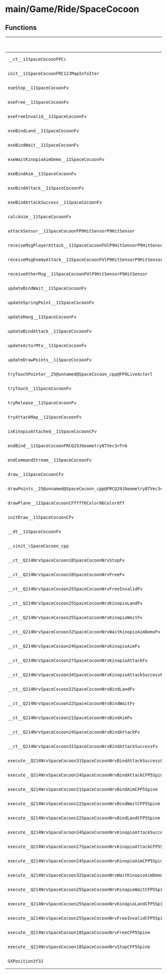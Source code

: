 # main/Game/Ride/SpaceCocoon

## Functions

| Name | Address | Match % |
|------|---------|---------|
| `__ct__11SpaceCocoonFPCc` | `0x8032DB5C` | :x: (0.0%) |
| `init__11SpaceCocoonFRC12JMapInfoIter` | `0x8032DC50` | :x: (0.0%) |
| `exeStop__11SpaceCocoonFv` | `0x8032E110` | :x: (0.0%) |
| `exeFree__11SpaceCocoonFv` | `0x8032E154` | :x: (0.0%) |
| `exeFreeInvalid__11SpaceCocoonFv` | `0x8032E1EC` | :x: (0.0%) |
| `exeBindLand__11SpaceCocoonFv` | `0x8032E29C` | :x: (0.0%) |
| `exeBindWait__11SpaceCocoonFv` | `0x8032E3C0` | :x: (0.0%) |
| `exeWaitKinopioAimDemo__11SpaceCocoonFv` | `0x8032E4C4` | :x: (0.0%) |
| `exeBindAim__11SpaceCocoonFv` | `0x8032E524` | :x: (0.0%) |
| `exeBindAttack__11SpaceCocoonFv` | `0x8032E614` | :x: (0.0%) |
| `exeBindAttackSuccess__11SpaceCocoonFv` | `0x8032E774` | :x: (0.0%) |
| `calcAnim__11SpaceCocoonFv` | `0x8032E804` | :x: (0.0%) |
| `attackSensor__11SpaceCocoonFP9HitSensorP9HitSensor` | `0x8032E85C` | :x: (0.0%) |
| `receiveMsgPlayerAttack__11SpaceCocoonFUlP9HitSensorP9HitSensor` | `0x8032E9F4` | :x: (0.0%) |
| `receiveMsgEnemyAttack__11SpaceCocoonFUlP9HitSensorP9HitSensor` | `0x8032EA9C` | :x: (0.0%) |
| `receiveOtherMsg__11SpaceCocoonFUlP9HitSensorP9HitSensor` | `0x8032EB30` | :x: (0.0%) |
| `updateBindWait__11SpaceCocoonFv` | `0x8032ED30` | :x: (0.0%) |
| `updateSpringPoint__11SpaceCocoonFv` | `0x8032EEB0` | :x: (0.0%) |
| `updateHang__11SpaceCocoonFv` | `0x8032EF9C` | :x: (0.0%) |
| `updateBindAttack__11SpaceCocoonFv` | `0x8032F1F8` | :x: (0.0%) |
| `updateActorMtx__11SpaceCocoonFv` | `0x8032F264` | :x: (0.0%) |
| `updateDrawPoints__11SpaceCocoonFv` | `0x8032F2F4` | :x: (0.0%) |
| `tryTouchPointer__25@unnamed@SpaceCocoon_cpp@FP9LiveActorl` | `0x8032F5B0` | :x: (0.0%) |
| `tryTouch__11SpaceCocoonFv` | `0x8032F60C` | :x: (0.0%) |
| `tryRelease__11SpaceCocoonFv` | `0x8032F720` | :x: (0.0%) |
| `tryAttackMap__11SpaceCocoonFv` | `0x8032F934` | :x: (0.0%) |
| `isKinopioAttached__11SpaceCocoonCFv` | `0x8032FA50` | :x: (0.0%) |
| `endBind__11SpaceCocoonFRCQ29JGeometry8TVec3<f>b` | `0x8032FAE4` | :x: (0.0%) |
| `endCommandStream__11SpaceCocoonFv` | `0x8032FC18` | :x: (0.0%) |
| `draw__11SpaceCocoonCFv` | `0x8032FC6C` | :x: (0.0%) |
| `drawPoints__25@unnamed@SpaceCocoon_cpp@FRCQ29JGeometry8TVec3<f>RCQ29JGeometry8TVec3<f>RCQ29JGeometry8TVec3<f>fffff6Color86Color8fff` | `0x8032FE10` | :x: (0.0%) |
| `drawPlane__11SpaceCocoonCFffff6Color86Color8ff` | `0x8032FFEC` | :x: (0.0%) |
| `initDraw__11SpaceCocoonCFv` | `0x8033021C` | :x: (0.0%) |
| `__dt__11SpaceCocoonFv` | `0x80330444` | :x: (0.0%) |
| `__sinit_\SpaceCocoon_cpp` | `0x803304A0` | :x: (0.0%) |
| `__ct__Q214NrvSpaceCocoon18SpaceCocoonNrvStopFv` | `0x80330544` | :x: (0.0%) |
| `__ct__Q214NrvSpaceCocoon18SpaceCocoonNrvFreeFv` | `0x80330554` | :x: (0.0%) |
| `__ct__Q214NrvSpaceCocoon25SpaceCocoonNrvFreeInvalidFv` | `0x80330564` | :x: (0.0%) |
| `__ct__Q214NrvSpaceCocoon25SpaceCocoonNrvKinopioLandFv` | `0x80330574` | :x: (0.0%) |
| `__ct__Q214NrvSpaceCocoon25SpaceCocoonNrvKinopioWaitFv` | `0x80330584` | :x: (0.0%) |
| `__ct__Q214NrvSpaceCocoon32SpaceCocoonNrvWaitKinopioAimDemoFv` | `0x80330594` | :x: (0.0%) |
| `__ct__Q214NrvSpaceCocoon24SpaceCocoonNrvKinopioAimFv` | `0x803305A4` | :x: (0.0%) |
| `__ct__Q214NrvSpaceCocoon27SpaceCocoonNrvKinopioAttackFv` | `0x803305B4` | :x: (0.0%) |
| `__ct__Q214NrvSpaceCocoon34SpaceCocoonNrvKinopioAttackSuccessFv` | `0x803305C4` | :x: (0.0%) |
| `__ct__Q214NrvSpaceCocoon22SpaceCocoonNrvBindLandFv` | `0x803305D4` | :x: (0.0%) |
| `__ct__Q214NrvSpaceCocoon22SpaceCocoonNrvBindWaitFv` | `0x803305E4` | :x: (0.0%) |
| `__ct__Q214NrvSpaceCocoon21SpaceCocoonNrvBindAimFv` | `0x803305F4` | :x: (0.0%) |
| `__ct__Q214NrvSpaceCocoon24SpaceCocoonNrvBindAttackFv` | `0x80330604` | :x: (0.0%) |
| `__ct__Q214NrvSpaceCocoon31SpaceCocoonNrvBindAttackSuccessFv` | `0x80330614` | :x: (0.0%) |
| `execute__Q214NrvSpaceCocoon31SpaceCocoonNrvBindAttackSuccessCFP5Spine` | `0x80330624` | :x: (0.0%) |
| `execute__Q214NrvSpaceCocoon24SpaceCocoonNrvBindAttackCFP5Spine` | `0x8033062C` | :x: (0.0%) |
| `execute__Q214NrvSpaceCocoon21SpaceCocoonNrvBindAimCFP5Spine` | `0x80330634` | :x: (0.0%) |
| `execute__Q214NrvSpaceCocoon22SpaceCocoonNrvBindWaitCFP5Spine` | `0x8033063C` | :x: (0.0%) |
| `execute__Q214NrvSpaceCocoon22SpaceCocoonNrvBindLandCFP5Spine` | `0x80330644` | :x: (0.0%) |
| `execute__Q214NrvSpaceCocoon34SpaceCocoonNrvKinopioAttackSuccessCFP5Spine` | `0x8033064C` | :x: (0.0%) |
| `execute__Q214NrvSpaceCocoon27SpaceCocoonNrvKinopioAttackCFP5Spine` | `0x80330654` | :x: (0.0%) |
| `execute__Q214NrvSpaceCocoon24SpaceCocoonNrvKinopioAimCFP5Spine` | `0x8033065C` | :x: (0.0%) |
| `execute__Q214NrvSpaceCocoon32SpaceCocoonNrvWaitKinopioAimDemoCFP5Spine` | `0x80330664` | :x: (0.0%) |
| `execute__Q214NrvSpaceCocoon25SpaceCocoonNrvKinopioWaitCFP5Spine` | `0x8033066C` | :x: (0.0%) |
| `execute__Q214NrvSpaceCocoon25SpaceCocoonNrvKinopioLandCFP5Spine` | `0x80330674` | :x: (0.0%) |
| `execute__Q214NrvSpaceCocoon25SpaceCocoonNrvFreeInvalidCFP5Spine` | `0x8033067C` | :x: (0.0%) |
| `execute__Q214NrvSpaceCocoon18SpaceCocoonNrvFreeCFP5Spine` | `0x80330684` | :x: (0.0%) |
| `execute__Q214NrvSpaceCocoon18SpaceCocoonNrvStopCFP5Spine` | `0x8033068C` | :x: (0.0%) |
| `GXPosition3f32` | `0x80330694` | :x: (0.0%) |